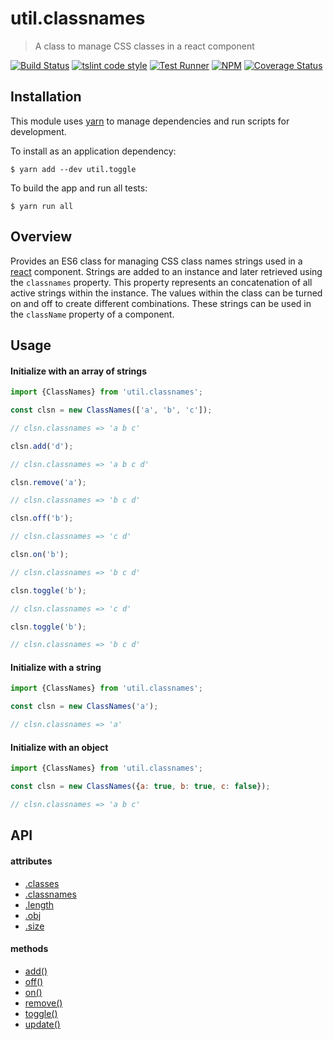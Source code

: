 # util.classnames

> A class to manage CSS classes in a react component

[![Build Status](https://travis-ci.org/jmquigley/util.classnames.svg?branch=master)](https://travis-ci.org/jmquigley/util.classnames)
[![tslint code style](https://img.shields.io/badge/code_style-TSlint-5ed9c7.svg)](https://palantir.github.io/tslint/)
[![Test Runner](https://img.shields.io/badge/testing-ava-blue.svg)](https://github.com/avajs/ava)
[![NPM](https://img.shields.io/npm/v/util.classnames.svg)](https://www.npmjs.com/package/util.classnames)
[![Coverage Status](https://coveralls.io/repos/github/jmquigley/util.classnames/badge.svg?branch=master)](https://coveralls.io/github/jmquigley/util.classnames?branch=master)


## Installation

This module uses [yarn](https://yarnpkg.com/en/) to manage dependencies and run scripts for development.

To install as an application dependency:
```
$ yarn add --dev util.toggle
```

To build the app and run all tests:
```
$ yarn run all
```


## Overview

Provides an ES6 class for managing CSS class names strings used in a [react](https://facebook.github.io/react/) component.  Strings are added to an instance and later retrieved using the `classnames` property.  This property represents an concatenation of all active strings within the instance.  The values within the class can be turned on and off to create different combinations.  These strings can be used in the `className` property of a component.


## Usage

#### Initialize with an array of strings

```javascript
import {ClassNames} from 'util.classnames';

const clsn = new ClassNames(['a', 'b', 'c']);

// clsn.classnames => 'a b c'

clsn.add('d');

// clsn.classnames => 'a b c d'

clsn.remove('a');

// clsn.classnames => 'b c d'

clsn.off('b');

// clsn.classnames => 'c d'

clsn.on('b');

// clsn.classnames => 'b c d'

clsn.toggle('b');

// clsn.classnames => 'c d'

clsn.toggle('b');

// clsn.classnames => 'b c d'
```

#### Initialize with a string

```javascript
import {ClassNames} from 'util.classnames';

const clsn = new ClassNames('a');

// clsn.classnames => 'a'
```

#### Initialize with an object

```javascript
import {ClassNames} from 'util.classnames';

const clsn = new ClassNames({a: true, b: true, c: false});

// clsn.classnames => 'a b c'
```


## API

#### attributes
- [.classes](docs/index.md#ClassNames+classes)
- [.classnames](docs/index.md#ClassNames+classnames)
- [.length](docs/index.md#ClassNames+length)
- [.obj](docs/index.md#ClassNames+obj)
- [.size](docs/index.md#ClassNames+size)

#### methods
- [add()](docs/index.md#ClassNames+add)
- [off()](docs/index.md#ClassNames+off)
- [on()](docs/index.md#ClassNames+on)
- [remove()](docs/index.md#ClassNames+remove)
- [toggle()](docs/index.md#ClassNames+toggle)
- [update()](docs/index.md#ClassNames+update)
